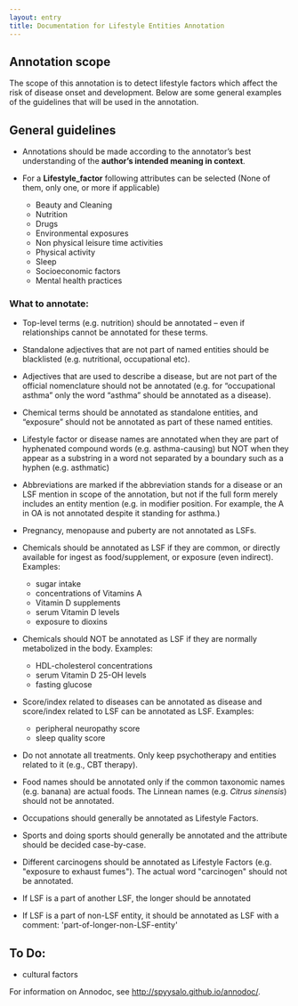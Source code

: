 ```yaml
---
layout: entry
title: Documentation for Lifestyle Entities Annotation
---
```


## Annotation scope

The scope of this annotation is to detect lifestyle factors which affect the risk of disease onset and development. Below are some general examples of the guidelines that will be used in the annotation.

## General guidelines

* Annotations should be made according to the annotator’s best understanding of the __author’s intended meaning in context__. 

* For a __Lifestyle_factor__ following attributes can be selected (None of them, only one, or more if applicable)
  * Beauty and Cleaning    
  * Nutrition    
  * Drugs     
  * Environmental exposures     
  * Non physical leisure time activities    
  * Physical activity   
  * Sleep    
  * Socioeconomic factors   
  * Mental health practices    


### What to annotate:


* Top-level terms (e.g. nutrition) should be annotated – even if relationships cannot be annotated for these terms.


* Standalone adjectives that are not part of named entities should be blacklisted (e.g. nutritional, occupational etc).


* Adjectives that are used to describe a disease, but are not part of the official nomenclature should not be annotated (e.g. for “occupational asthma” only the word “asthma” should be annotated as a disease).


* Chemical terms should be annotated as standalone entities, and “exposure” should not be annotated as part of these named entities.


* Lifestyle factor or disease names are annotated when they are part of hyphenated compound words (e.g. asthma-causing) but NOT when they appear as a substring in a word not separated by a boundary such as a hyphen (e.g. asthmatic)


* Abbreviations are marked if the abbreviation stands for a disease or an LSF mention in scope of the annotation, but not if the full form merely includes an entity mention (e.g. in modifier position. For example, the A in OA is not annotated despite it standing for asthma.)


* Pregnancy, menopause and puberty are not annotated as LSFs.


* Chemicals should be annotated as LSF if they are common, or directly available for ingest as food/supplement, or exposure (even indirect). Examples:
  * sugar intake
  * concentrations of Vitamins A
  * Vitamin D supplements
  * serum Vitamin D levels
  * exposure to dioxins

* Chemicals should NOT be annotated as LSF if they are normally metabolized in the body. Examples:
  * HDL-cholesterol concentrations
  * serum Vitamin D 25-OH levels
  * fasting glucose

* Score/index related to diseases can be annotated as disease and score/index related to LSF can be annotated as LSF. Examples:
  * peripheral neuropathy score
  * sleep quality score

* Do not annotate all treatments. Only keep psychotherapy and entities related to it (e.g., CBT therapy).

* Food names should be annotated only if the common taxonomic names (e.g. banana) are actual foods. The Linnean names (e.g. _Citrus sinensis_) should not be annotated. 

* Occupations should generally be annotated as Lifestyle Factors. 

* Sports and doing sports should generally be annotated and the attribute should be decided case-by-case.

* Different carcinogens should be annotated as Lifestyle Factors (e.g. "exposure to exhaust fumes"). The actual word "carcinogen" should not be annotated.

* If LSF is a part of another LSF, the longer should be annotated

* If LSF is a part of non-LSF entity, it should be annotated as LSF with a comment: 'part-of-longer-non-LSF-entity'





## To Do:
* cultural factors



For information on Annodoc, see <http://spyysalo.github.io/annodoc/>.
